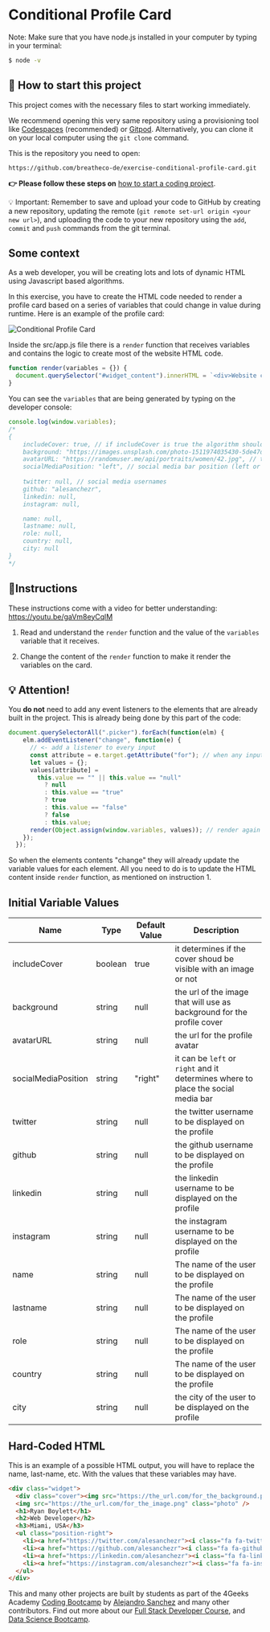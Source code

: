 <!--hide-->
# Conditional Profile Card
<!--endhide-->

Note: Make sure that you have node.js installed in your computer by typing in your terminal:

```bash
$ node -v
```

## 🌱  How to start this project

This project comes with the necessary files to start working immediately.

We recommend opening this very same repository using a provisioning tool like [Codespaces](https://4geeks.com/lesson/what-is-github-codespaces) (recommended) or [Gitpod](https://4geeks.com/lesson/how-to-use-gitpod). Alternatively, you can clone it on your local computer using the `git clone` command.

This is the repository you need to open:

```
https://github.com/breatheco-de/exercise-conditional-profile-card.git
```

**👉 Please follow these steps on** [how to start a coding project](https://4geeks.com/lesson/how-to-start-a-project).

💡 Important: Remember to save and upload your code to GitHub by creating a new repository, updating the remote (`git remote set-url origin <your new url>`), and uploading the code to your new repository using the `add`, `commit` and `push` commands from the git terminal.

## Some context

As a web developer, you will be creating lots and lots of dynamic HTML using Javascript based algorithms.

In this exercise, you have to create the HTML code needed to render a profile card based on a series of variables that could change in value during runtime. Here is an example of the profile card:

![Conditional Profile Card](https://github.com/breatheco-de/exercise-conditional-profile-card/blob/master/preview.gif?raw=true)

Inside the src/app.js file there is a `render` function that receives variables and contains the logic to create most of the website HTML code.

```js
function render(variables = {}) {
  document.querySelector("#widget_content").innerHTML = `<div>Website code</div>`;
}
```

You can see the `variables` that are being generated by typing on the developer console: 

```js
console.log(window.variables);
/*
{
    includeCover: true, // if includeCover is true the algorithm should
    background: "https://images.unsplash.com/photo-1511974035430-5de47d3b95da", // this is the url of the image that will use as background for the profile cover
    avatarURL: "https://randomuser.me/api/portraits/women/42.jpg", // this is the url for the profile avatar
    socialMediaPosition: "left", // social media bar position (left or right)
    
    twitter: null, // social media usernames
    github: "alesanchezr",
    linkedin: null,
    instagram: null,

    name: null,
    lastname: null,
    role: null,
    country: null,
    city: null
}
*/
```

## 📝Instructions

These instructions come with a video for better understanding: https://youtu.be/gaVm8eyCqlM

1. Read and understand the `render` function and the value of the `variables` variable that it receives.

2. Change the content of the `render` function to make it render the variables on the card.

## 💡 Attention!

You **do not** need to add any event listeners to the elements that are already built in the project. This is already being done by this part of the code:

```javascript
document.querySelectorAll(".picker").forEach(function(elm) {
    elm.addEventListener("change", function(e) {
      // <- add a listener to every input
      const attribute = e.target.getAttribute("for"); // when any input changes, collect the value
      let values = {};
      values[attribute] =
        this.value == "" || this.value == "null"
          ? null
          : this.value == "true"
          ? true
          : this.value == "false"
          ? false
          : this.value;
      render(Object.assign(window.variables, values)); // render again the card with new valus
    });
  });
```

So when the elements contents "change" they will already update the variable values for each element. All you need to do is to update the HTML content inside `render` function, as mentioned on instruction 1.

## Initial Variable Values

| Name | Type | Default Value | Description |
| --- | --- | --- | --- |
| includeCover | boolean | true | it determines if the cover shoud be visible with an image or not |
| background | string | null | the url of the image that will use as background for the profile cover |
| avatarURL | string | null | the url for the profile avatar |
| socialMediaPosition | string | "right" | it can be `left` or `right` and it determines where to place the social media bar |
| twitter | string | null | the twitter username to be displayed on the profile |
| github | string | null | the github username to be displayed on the profile |
| linkedin | string | null | the linkedin username to be displayed on the profile |
| instagram | string | null | the instagram username to be displayed on the profile |
| name | string | null | The name of the user to be displayed on the profile |
| lastname | string | null | The name of the user to be displayed on the profile |
| role | string | null | The name of the user to be displayed on the profile |
| country | string | null | The name of the user to be displayed on the profile |
| city | string | null | the city of the user to be displayed on the profile |

## Hard-Coded HTML

This is an example of a possible HTML output, you will have to replace the name, last-name, etc. With the values that these variables may have.

```html
<div class="widget">
  <div class="cover"><img src="https://the_url.com/for_the_background.png" /></div>
  <img src="https://the_url.com/for_the_image.png" class="photo" />
  <h1>Ryan Boylett</h1>
  <h2>Web Developer</h2>
  <h3>Miami, USA</h3>
  <ul class="position-right">
    <li><a href="https://twitter.com/alesanchezr"><i class="fa fa-twitter"></i></a></li>
    <li><a href="https://github.com/alesanchezr"><i class="fa fa-github"></i></a></li>
    <li><a href="https://linkedin.com/alesanchezr"><i class="fa fa-linkedin"></i></a></li>
    <li><a href="https://instagram.com/alesanchezr"><i class="fa fa-instagram"></i></a></li>
  </ul>
</div>
```

This and many other projects are built by students as part of the 4Geeks Academy [Coding Bootcamp](https://4geeksacademy.com/us/coding-bootcamp) by [Alejandro Sanchez](https://twitter.com/alesanchezr) and many other contributors. Find out more about our [Full Stack Developer Course](https://4geeksacademy.com/us/coding-bootcamps/part-time-full-stack-developer), and [Data Science Bootcamp](https://4geeksacademy.com/us/coding-bootcamps/datascience-machine-learning).
